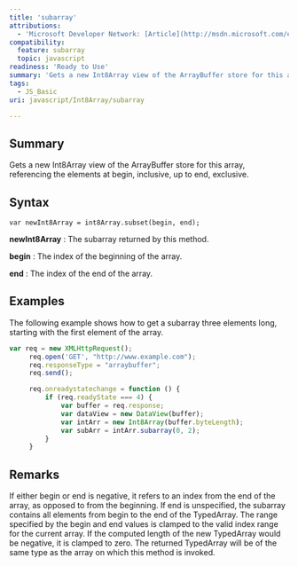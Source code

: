```yaml
---
title: 'subarray'
attributions:
  - 'Microsoft Developer Network: [Article](http://msdn.microsoft.com/en-us/library/ie/br212914(v=vs.94).aspx)'
compatibility:
  feature: subarray
  topic: javascript
readiness: 'Ready to Use'
summary: 'Gets a new Int8Array view of the ArrayBuffer store for this array, referencing the elements at begin, inclusive, up to end, exclusive.'
tags:
  - JS_Basic
uri: javascript/Int8Array/subarray

---
```

## Summary

Gets a new Int8Array view of the ArrayBuffer store for this array, referencing the elements at begin, inclusive, up to end, exclusive.

## Syntax

    var newInt8Array = int8Array.subset(begin, end);

**newInt8Array**
:   The subarray returned by this method.

**begin**
:   The index of the beginning of the array.

**end**
:   The index of the end of the array.

## Examples

The following example shows how to get a subarray three elements long, starting with the first element of the array.

``` js
var req = new XMLHttpRequest();
     req.open('GET', "http://www.example.com");
     req.responseType = "arraybuffer";
     req.send();

     req.onreadystatechange = function () {
         if (req.readyState === 4) {
             var buffer = req.response;
             var dataView = new DataView(buffer);
             var intArr = new Int8Array(buffer.byteLength);
             var subArr = intArr.subarray(0, 2);
         }
     }
```

## Remarks

If either begin or end is negative, it refers to an index from the end of the array, as opposed to from the beginning. If end is unspecified, the subarray contains all elements from begin to the end of the TypedArray. The range specified by the begin and end values is clamped to the valid index range for the current array. If the computed length of the new TypedArray would be negative, it is clamped to zero. The returned TypedArray will be of the same type as the array on which this method is invoked.

